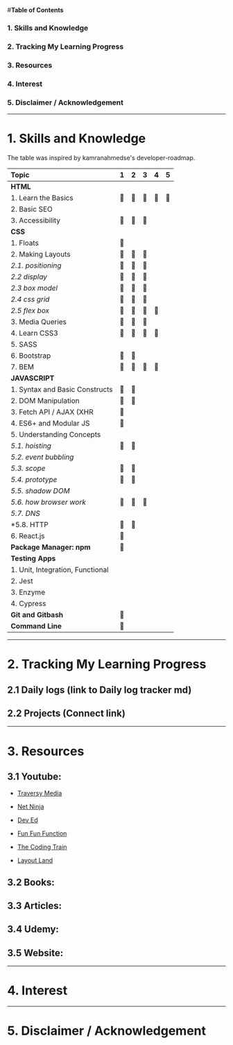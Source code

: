 #__Table of Contents__
### 1. Skills and Knowledge
### 2. Tracking My Learning Progress
### 3. Resources
### 4. Interest
### 5. Disclaimer / Acknowledgement
___

# 1. Skills and Knowledge
The table was inspired by kamranahmedse's developer-roadmap.


| Topic | 1 | 2 | 3 | 4 | 5|
| :--- | :---: | :---: | :---: | :---: | :---: |
| **HTML** | | | |||
|  1. Learn the Basics|:large_blue_circle:|:large_blue_circle: |:large_blue_circle:|:large_blue_circle:|:large_blue_circle:|
|  2. Basic SEO | | | | | |
|  3. Accessibility|:large_blue_circle:|:large_blue_circle:|:large_blue_circle:| | |
| **CSS** | | | | | |
| 1. Floats|:large_blue_circle:| | | | |
| 2. Making Layouts|:large_blue_circle:|:large_blue_circle:|:large_blue_circle:| | |
| *2.1. positioning*|:large_blue_circle:|:large_blue_circle:|:large_blue_circle:| | |
| *2.2 display*|:large_blue_circle:|:large_blue_circle:|:large_blue_circle:| | |
| *2.3 box model*|:large_blue_circle:|:large_blue_circle:|:large_blue_circle:| | |
| *2.4 css grid*|:large_blue_circle:|:large_blue_circle:|:large_blue_circle:| | |
| *2.5 flex box*|:large_blue_circle:|:large_blue_circle:|:large_blue_circle:|:large_blue_circle:| |
| 3. Media Queries|:large_blue_circle:|:large_blue_circle:|:large_blue_circle:| | |
| 4. Learn CSS3 |:large_blue_circle:|:large_blue_circle: |:large_blue_circle:|:large_blue_circle:| |
| 5. SASS | | | | | |
| 6. Bootstrap|:large_blue_circle:|:large_blue_circle:| | | |
| 7. BEM|:large_blue_circle:|:large_blue_circle:|:large_blue_circle:|:large_blue_circle:| |
|**JAVASCRIPT** | | | | | |
|1. Syntax and Basic Constructs |:large_blue_circle:|:large_blue_circle: | | | |
|2. DOM Manipulation |:large_blue_circle: | :large_blue_circle:| | | |
|3. Fetch API / AJAX (XHR|:large_blue_circle:| | | | |
|4. ES6+ and Modular JS |:large_blue_circle:| | | | |
|5. Understanding Concepts | | | | | |
|*5.1. hoisting*|:large_blue_circle:|:large_blue_circle:| | | |
|*5.2. event bubbling*| | | | | |
|*5.3. scope*|:large_blue_circle:|:large_blue_circle:| | | |
|*5.4. prototype*|:large_blue_circle:|:large_blue_circle: | | | |
|*5.5. shadow DOM*| | | | | |
|*5.6. how browser work*|:large_blue_circle:|:large_blue_circle:|:large_blue_circle:| | |
|*5.7. DNS*| | | | | |
|*5.8. HTTP|:large_blue_circle:|:large_blue_circle:| | | |
|6. React.js|:large_blue_circle:| | | | |
|**Package Manager: npm**|:large_blue_circle:| | | | |
|**Testing Apps**| | | | | |
|1. Unit, Integration, Functional| | | | | |
|2. Jest | | | | | |
|3. Enzyme| | | | | |
|4. Cypress| | | | | |
|**Git and Gitbash**|:large_blue_circle:| | | | |
|**Command Line**|:large_blue_circle:| | | | |

___

# 2. Tracking My Learning Progress
## 2.1 Daily logs (link to Daily log tracker md)
## 2.2 Projects (Connect link)
___

# 3. Resources
## 3.1 Youtube:
* [Traversy Media](https://www.youtube.com/user/TechGuyWeb)

* [Net Ninja](https://www.youtube.com/channel/UCW5YeuERMmlnqo4oq8vwUpg)

* [Dev Ed](https://www.youtube.com/channel/UClb90NQQcskPUGDIXsQEz5Q)

* [Fun Fun Function](https://www.youtube.com/channel/UCO1cgjhGzsSYb1rsB4bFe4Q)

* [The Coding Train](https://www.youtube.com/user/shiffman)

* [Layout Land](https://www.youtube.com/channel/UC7TizprGknbDalbHplROtag)

## 3.2 Books:
## 3.3 Articles:
## 3.4 Udemy:
## 3.5 Website:  
___

# 4. Interest
___

# 5. Disclaimer / Acknowledgement
